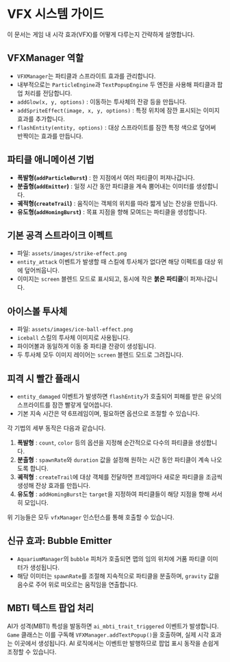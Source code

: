 # VFX 시스템 가이드

이 문서는 게임 내 시각 효과(VFX)를 어떻게 다루는지 간략하게 설명합니다.

## VFXManager 역할
- `VFXManager`는 파티클과 스프라이트 효과를 관리합니다.
- 내부적으로는 `ParticleEngine`과 `TextPopupEngine` 두 엔진을 사용해 파티클과 팝업
  처리를 전담합니다.
- `addGlow(x, y, options)` : 이동하는 투사체의 잔광 등을 만듭니다.
- `addSpriteEffect(image, x, y, options)` : 특정 위치에 잠깐 표시되는 이미지 효과를 추가합니다.
- `flashEntity(entity, options)` : 대상 스프라이트를 잠깐 특정 색으로 덮어써 반짝이는 효과를 만듭니다.

## 파티클 애니메이션 기법

- **폭발형(`addParticleBurst`)** : 한 지점에서 여러 파티클이 퍼져나갑니다.
- **분출형(`addEmitter`)** : 일정 시간 동안 파티클을 계속 뿜어내는 이미터를 생성합니다.
- **궤적형(`createTrail`)** : 움직이는 객체의 위치를 따라 짧게 남는 잔상을 만듭니다.
- **유도형(`addHomingBurst`)** : 목표 지점을 향해 모여드는 파티클을 생성합니다.

## 기본 공격 스트라이크 이펙트
- 파일: `assets/images/strike-effect.png`
- `entity_attack` 이벤트가 발생할 때 스킬에 투사체가 없다면 해당 이펙트를 대상 위에 덮어씌웁니다.
- 이미지는 `screen` 블렌드 모드로 표시되고, 동시에 작은 **붉은 파티클**이 퍼져나갑니다.

## 아이스볼 투사체
- 파일: `assets/images/ice-ball-effect.png`
- `iceball` 스킬의 투사체 이미지로 사용됩니다.
- 파이어볼과 동일하게 이동 중 파티클 잔광이 생성됩니다.
- 두 투사체 모두 이미지 레이어는 `screen` 블렌드 모드로 그려집니다.

## 피격 시 빨간 플래시
- `entity_damaged` 이벤트가 발생하면 `flashEntity`가 호출되어 피해를 받은 유닛의 스프라이트를 잠깐 빨갛게 덮어씁니다.
- 기본 지속 시간은 약 6프레임이며, 필요하면 옵션으로 조절할 수 있습니다.

각 기법의 세부 동작은 다음과 같습니다.

1. **폭발형** : `count`, `color` 등의 옵션을 지정해 순간적으로 다수의 파티클을 생성합니다.
2. **분출형** : `spawnRate`와 `duration` 값을 설정해 원하는 시간 동안 파티클이 계속 나오도록 합니다.
3. **궤적형** : `createTrail`에 대상 객체를 전달하면 프레임마다 새로운 파티클을 조금씩 생성해 잔상 효과를 만듭니다.
4. **유도형** : `addHomingBurst`는 `target`을 지정하여 파티클들이 해당 지점을 향해 서서히 모입니다.

위 기능들은 모두 `vfxManager` 인스턴스를 통해 호출할 수 있습니다.

## 신규 효과: Bubble Emitter
- `AquariumManager`의 `bubble` 피처가 호출되면 맵의 임의 위치에 거품 파티클 이미터가 생성됩니다.
- 해당 이미터는 `spawnRate`를 조절해 지속적으로 파티클을 분출하며, `gravity` 값을 음수로 주어 위로 떠오르는 움직임을 연출합니다.

## MBTI 텍스트 팝업 처리
AI가 성격(MBTI) 특성을 발동하면 `ai_mbti_trait_triggered` 이벤트가 발생합니다.
`Game` 클래스는 이를 구독해 `VFXManager.addTextPopup()`을 호출하며, 실제
시각 효과는 이곳에서 생성됩니다. AI 로직에서는 이벤트만 발행하므로 팝업 표시
동작을 손쉽게 조정할 수 있습니다.

